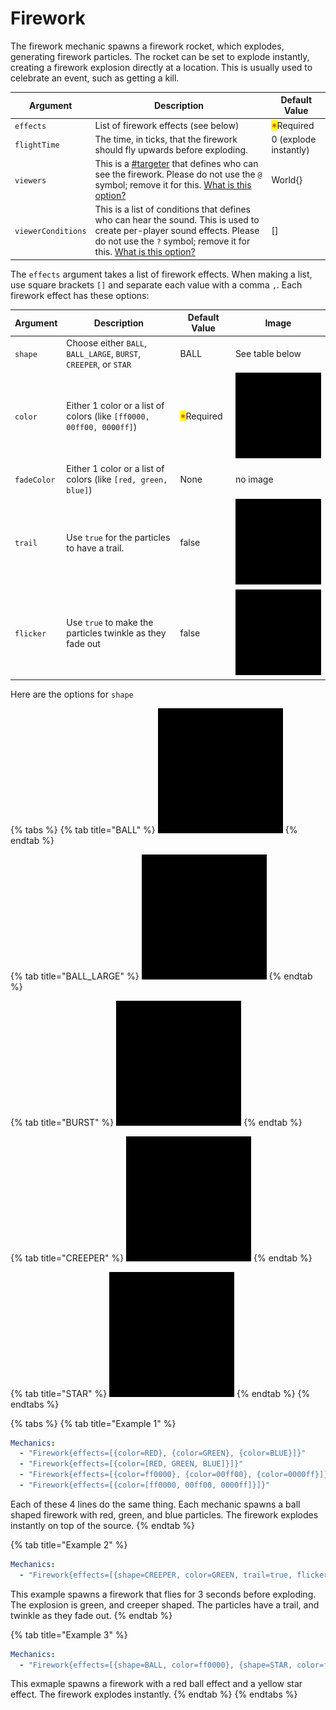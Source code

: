 # Firework

The firework mechanic spawns a firework rocket, which explodes, generating firework particles. The rocket can be set to explode instantly, creating a firework explosion directly at a location. This is usually used to celebrate an event, such as getting a kill.

| Argument           | Description                                                                                                                                                                                                                   | Default Value                              |
| ------------------ | ----------------------------------------------------------------------------------------------------------------------------------------------------------------------------------------------------------------------------- | ------------------------------------------ |
| `effects`          | List of firework effects (see below)                                                                                                                                                                                          | <mark style="color:red;">\*</mark>Required |
| `flightTime`       | The time, in ticks, that the firework should fly upwards before exploding.                                                                                                                                                    | 0 (explode instantly)                      |
| `viewers`          | This is a [#targeter](../#targeter "mention") that defines who can see the firework. Please do not use the `@` symbol; remove it for this. [What is this option?](https://youtu.be/pFsVM4fQNHo)                               | World{}                                    |
| `viewerConditions` | This is a list of conditions that defines who can hear the sound. This is used to create per-player sound effects. Please do not use the `?` symbol; remove it for this. [What is this option?](https://youtu.be/pFsVM4fQNHo) | \[]                                        |

The `effects` argument takes a list of firework effects. When making a list, use square brackets `[]` and separate each value with a comma `,`. Each firework effect has these options:

| Argument    | Description                                                          | Default Value                              | Image                                       |
| ----------- | -------------------------------------------------------------------- | ------------------------------------------ | ------------------------------------------- |
| `shape`     | Choose either `BALL`, `BALL_LARGE`, `BURST`, `CREEPER`, or `STAR`    | BALL                                       | See table below                             |
| `color`     | Either 1 color or a list of colors (like `[ff0000, 00ff00, 0000ff]`) | <mark style="color:red;">\*</mark>Required | ![](../.gitbook/assets/firework.webp)       |
| `fadeColor` | Either 1 color or a list of colors (like `[red, green, blue]`)       | None                                       | no image                                    |
| `trail`     | Use `true` for the particles to have a trail.                        | false                                      | ![](<../.gitbook/assets/firework (1).webp>) |
| `flicker`   | Use `true` to make the particles twinkle as they fade out            | false                                      | ![](<../.gitbook/assets/firework (2).webp>) |

Here are the options for `shape`

{% tabs %}
{% tab title="BALL" %}
![](<../.gitbook/assets/firework (6).webp>)
{% endtab %}

{% tab title="BALL_LARGE" %}
![](<../.gitbook/assets/firework (7).webp>)
{% endtab %}

{% tab title="BURST" %}
![](<../.gitbook/assets/firework (8).webp>)
{% endtab %}

{% tab title="CREEPER" %}
![](<../.gitbook/assets/firework (9).webp>)
{% endtab %}

{% tab title="STAR" %}
![](<../.gitbook/assets/firework (10).webp>)
{% endtab %}
{% endtabs %}

{% tabs %}
{% tab title="Example 1" %}
```yaml
Mechanics:
  - "Firework{effects=[{color=RED}, {color=GREEN}, {color=BLUE}]}"
  - "Firework{effects=[{color=[RED, GREEN, BLUE]}]}"
  - "Firework{effects=[{color=ff0000}, {color=00ff00}, {color=0000ff}]}"
  - "Firework{effects=[{color=[ff0000, 00ff00, 0000ff]}]}"
```

Each of these 4 lines do the same thing. Each mechanic spawns a ball shaped firework with red, green, and blue particles. The firework explodes instantly on top of the source.&#x20;
{% endtab %}

{% tab title="Example 2" %}
```yaml
Mechanics:
  - "Firework{effects=[{shape=CREEPER, color=GREEN, trail=true, flicker=true}], flightTime=60}"
```

This example spawns a firework that flies for 3 seconds before exploding. The explosion is green, and creeper shaped. The particles have a trail, and twinkle as they fade out.&#x20;
{% endtab %}

{% tab title="Example 3" %}
```yaml
Mechanics:
  - "Firework{effects=[{shape=BALL, color=ff0000}, {shape=STAR, color=ffff00}]}"
```

This exmaple spawns a firework with a red ball effect and a yellow star effect. The firework explodes instantly.&#x20;
{% endtab %}
{% endtabs %}









